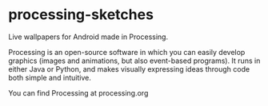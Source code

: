 # processing-sketches
Live wallpapers for Android made in Processing. 

Processing is an open-source software in which you can easily develop graphics (images and animations, but also event-based programs). It runs in either Java or Python, and makes visually expressing ideas through code both simple and intuitive. 

You can find Processing at processing.org 
